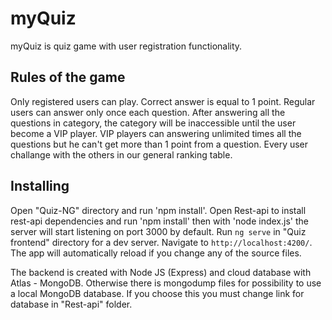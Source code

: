 
# myQuiz

myQuiz is quiz game with user registration functionality.

## Rules of the game
Only registered users can play. 
Correct answer is equal to 1 point.
Regular users can answer only once each question. After answering all the questions in category, the category will be inaccessible until the user become a VIP player.
VIP players can answering unlimited times all the questions but he can't get more than 1 point from a question.
Every user challange with the others in our general ranking table.

## Installing
Open "Quiz-NG" directory and run 'npm install'.
Open Rest-api to install rest-api dependencies and run 'npm install' then with 'node index.js' the server will start listening on port 3000 by default.
Run `ng serve` in "Quiz frontend" directory for a dev server. Navigate to `http://localhost:4200/`. The app will automatically reload if you change any of the source files.


The backend is created with Node JS (Express) and cloud database with Atlas - MongoDB.
Otherwise there is mongodump files for possibility to use a local MongoDB database. If you choose this you must change link for database in "Rest-api" folder.
